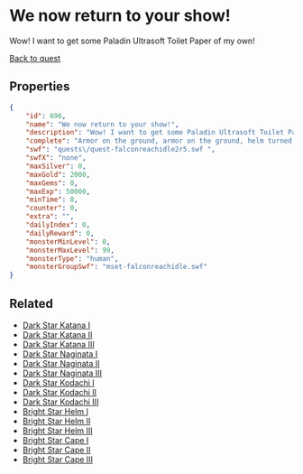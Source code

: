# We now return to your show!

Wow! I want to get some Paladin Ultrasoft Toilet Paper of my own!

[Back to quest](../quests.md)

## Properties

```json
{
    "id": 696,
    "name": "We now return to your show!",
    "description": "Wow! I want to get some Paladin Ultrasoft Toilet Paper of my own!",
    "complete": "Armor on the ground, armor on the ground, helm turned sideways... Ash is lookin' like a FOOL with his armor on the ground!",
    "swf": "quests\/quest-falconreachidle2r5.swf ",
    "swfX": "none",
    "maxSilver": 0,
    "maxGold": 2000,
    "maxGems": 0,
    "maxExp": 50000,
    "minTime": 0,
    "counter": 0,
    "extra": "",
    "dailyIndex": 0,
    "dailyReward": 0,
    "monsterMinLevel": 0,
    "monsterMaxLevel": 99,
    "monsterType": "human",
    "monsterGroupSwf": "mset-falconreachidle.swf"
}
```

## Related

- [Dark Star Katana I](../items/4556-dark-star-katana-i.md)
- [Dark Star Katana II](../items/4557-dark-star-katana-ii.md)
- [Dark Star Katana III](../items/4558-dark-star-katana-iii.md)
- [Dark Star Naginata I](../items/4559-dark-star-naginata-i.md)
- [Dark Star Naginata II](../items/4560-dark-star-naginata-ii.md)
- [Dark Star Naginata III](../items/4561-dark-star-naginata-iii.md)
- [Dark Star Kodachi I](../items/4562-dark-star-kodachi-i.md)
- [Dark Star Kodachi II](../items/4563-dark-star-kodachi-ii.md)
- [Dark Star Kodachi III](../items/4564-dark-star-kodachi-iii.md)
- [Bright Star Helm I](../items/4565-bright-star-helm-i.md)
- [Bright Star Helm II](../items/4566-bright-star-helm-ii.md)
- [Bright Star Helm III](../items/4567-bright-star-helm-iii.md)
- [Bright Star Cape I](../items/4568-bright-star-cape-i.md)
- [Bright Star Cape II](../items/4569-bright-star-cape-ii.md)
- [Bright Star Cape III](../items/4570-bright-star-cape-iii.md)

